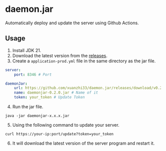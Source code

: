 # daemon.jar
Automatically deploy and update the server using Github Actions.

## Usage

1. Install JDK 21.
2. Download the latest version from the [releases](https://github.com/xuanzhi33/daemon.jar/releases/latest).
3. Create a `application-prod.yml` file in the same directory as the jar file.
```yaml
server:
    port: 8346 # Port

daemonJar:
    url: https://github.com/xuanzhi33/daemon.jar/releases/download/v0.2.0/daemonjar-0.2.0.jar # URL to download your server program
    name: daemonjar-0.2.0.jar # Name of it
    token: your_token # Update Token
```
4. Run the jar file.
```shell
java -jar daemonjar-x.x.x.jar
```
5. Using the following command to update your server.
```shell
curl https://your-ip:port/update?token=your_token
```
6. It will download the latest version of the server program and restart it.